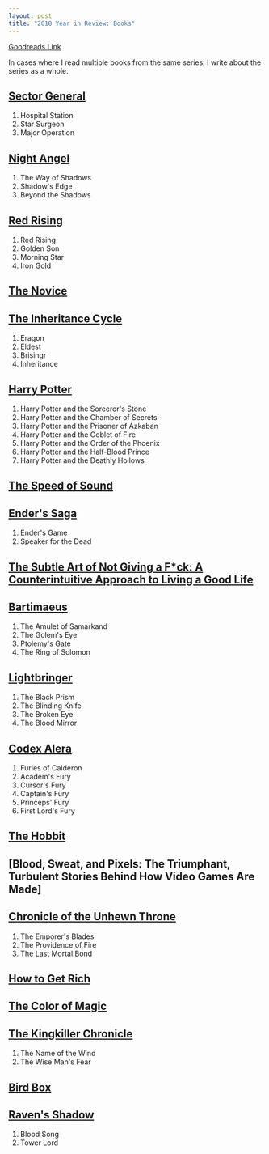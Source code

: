 ```yaml
---
layout: post
title: "2018 Year in Review: Books"
---
```


[Goodreads Link](https://www.goodreads.com/user/year_in_books/2018/11594590)

In cases where I read multiple books from the same series, I write about the series as a whole.

## [Sector General](https://www.goodreads.com/series/44455-sector-general)

1. Hospital Station
1. Star Surgeon
1. Major Operation

## [Night Angel](https://www.goodreads.com/series/45765-night-angel)

1. The Way of Shadows
1. Shadow's Edge
1. Beyond the Shadows

## [Red Rising](https://www.goodreads.com/series/117100-red-rising-saga)

1. Red Rising
1. Golden Son
1. Morning Star
1. Iron Gold

## [The Novice](https://www.goodreads.com/book/show/22297138-the-novice)

## [The Inheritance Cycle](https://www.goodreads.com/series/44866-the-inheritance-cycle)

1. Eragon
1. Eldest
1. Brisingr
1. Inheritance

## [Harry Potter](https://www.goodreads.com/series/45175-harry-potter)

1. Harry Potter and the Sorceror's Stone
1. Harry Potter and the Chamber of Secrets
1. Harry Potter and the Prisoner of Azkaban
1. Harry Potter and the Goblet of Fire
1. Harry Potter and the Order of the Phoenix
1. Harry Potter and the Half-Blood Prince
1. Harry Potter and the Deathly Hollows

## [The Speed of Sound](https://www.goodreads.com/book/show/28260471-the-speed-of-sound)

## [Ender's Saga](https://www.goodreads.com/series/43963-ender-s-saga)

1. Ender's Game
1. Speaker for the Dead

## [The Subtle Art of Not Giving a F*ck: A Counterintuitive Approach to Living a Good Life](https://www.goodreads.com/book/show/28257707-the-subtle-art-of-not-giving-a-f-ck)

## [Bartimaeus](https://www.goodreads.com/series/40838-bartimaeus)

1. The Amulet of Samarkand
1. The Golem's Eye
1. Ptolemy's Gate
1. The Ring of Solomon

## [Lightbringer](https://www.goodreads.com/series/49673-lightbringer)

1. The Black Prism
1. The Blinding Knife
1. The Broken Eye
1. The Blood Mirror

## [Codex Alera](https://www.goodreads.com/series/45545-codex-alera)

1. Furies of Calderon
1. Academ's Fury
1. Cursor's Fury
1. Captain's Fury
1. Princeps' Fury
1. First Lord's Fury

## [The Hobbit](https://www.goodreads.com/book/show/5907.The_Hobbit)

## [Blood, Sweat, and Pixels: The Triumphant, Turbulent Stories Behind How Video Games Are Made]

## [Chronicle of the Unhewn Throne](https://www.goodreads.com/series/116397-chronicle-of-the-unhewn-throne)

1. The Emporer's Blades
1. The Providence of Fire
1. The Last Mortal Bond

## [How to Get Rich](https://www.goodreads.com/book/show/1837402.How_to_Get_Rich)

## [The Color of Magic](https://www.goodreads.com/book/show/34497.The_Color_of_Magic)

## [The Kingkiller Chronicle](https://www.goodreads.com/series/45262-the-kingkiller-chronicle)

1. The Name of the Wind
1. The Wise Man's Fear

## [Bird Box](https://www.goodreads.com/book/show/18498558-bird-box)

## [Raven's Shadow](https://www.goodreads.com/series/81339-raven-s-shadow)

1. Blood Song
1. Tower Lord
